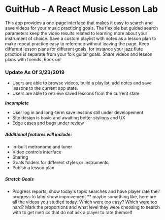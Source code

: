 # GuitHub - A React Music Lesson Lab
This app provides a one-page interface that makes it easy to search and save videos for your music practicing goals. The flexible but guided search parameters keep the video results related to learning more about your instrument of choice. Save a custom playlist with notes as a lesson plan to make repeat practice easy to reference without leaving the page. Keep different lesson plans for different goals, for instance your jazz flute practice is separate from your folk guitar goals. Share videos and lesson plans with friends. Rock on!

### Update As Of 3/23/2019
* Users are able to browse videos, build a playlist, add notes and save lessons to the current app state.
* Users are able to retrieve saved lessons from the current state

*__Incomplete__*
* User log in and long-term save lessons still under developement
* Site design is basic and awaiting better stylings and UX
* Edge cases and bugs under review

##### Additional features will include:
* In-built metronome and tuner
* Video controls interface
* Sharing
* Goals folders for different styles or instruments
* Publsh a lesson plan

##### Stretch Goals
* Progress reports, show today's topic searches and have player rate their progress to later show improvement
** maybe something like, here are all the videos you studied today. Which were too easy? Which were too hard? Mark the proportions and what level they were choosing to search with to get metrics that do not ask a player to rate themself
